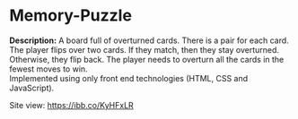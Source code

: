 # Memory-Puzzle
<b>Description:</b> A board full of overturned cards. There is a pair for each card. The player flips over two cards. If they match, then they stay overturned. Otherwise, they flip back. The player needs to overturn all the cards in the fewest moves to win. 
<br>
Implemented using only front end technologies (HTML, CSS and JavaScript).

Site view:  https://ibb.co/KyHFxLR
